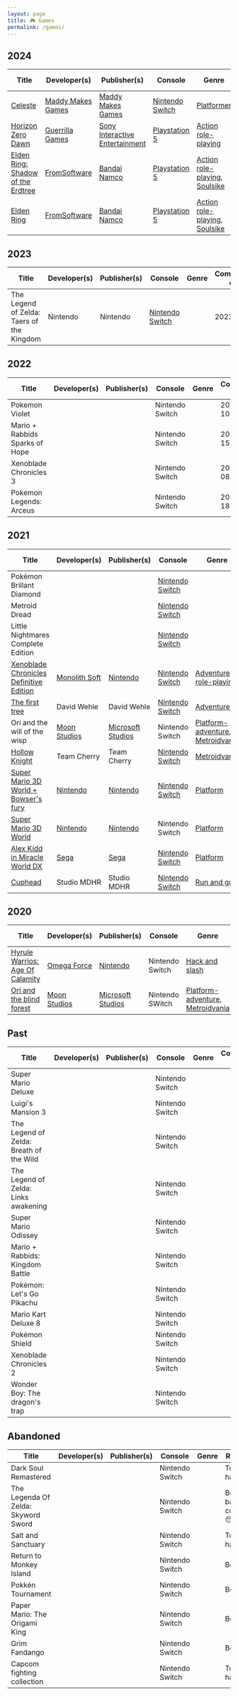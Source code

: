 ```yaml
---
layout: page
title: 🎮 Games
permalink: /games/
---
```


## 2024

| Title | Developer(s) | Publisher(s) | Console | Genre | Completed on | Score |
|-------|--------------|--------------|---------|-------|--------------|-------|
| [Celeste](https://en.wikipedia.org/wiki/Celeste_(video_game)) | [Maddy Makes Games](https://en.wikipedia.org/wiki/Maddy_Thorson#Maddy_Makes_Games) | [Maddy Makes Games](https://en.wikipedia.org/wiki/Maddy_Thorson#Maddy_Makes_Games) | [Nintendo Switch](https://en.wikipedia.org/wiki/Nintendo_Switch) | [Platformer](https://en.wikipedia.org/wiki/Platformer) |  |  |
| [Horizon Zero Dawn](https://en.wikipedia.org/wiki/Horizon_Zero_Dawn) | [Guerrilla Games](https://en.wikipedia.org/wiki/Guerrilla_Games) | [Sony Interactive Entertainment](https://en.wikipedia.org/wiki/Sony_Interactive_Entertainment) | [Playstation 5](https://en.wikipedia.org/wiki/PlayStation_5) | [Action role-playing](https://en.wikipedia.org/wiki/Action_role-playing) |  |  |
| [Elden Ring: Shadow of the Erdtree](https://en.wikipedia.org/wiki/Elden_Ring#Shadow_of_the_Erdtree) | [FromSoftware](https://en.wikipedia.org/wiki/FromSoftware) | [Bandai Namco](https://en.wikipedia.org/wiki/Bandai_Namco_Entertainment) | [Playstation 5](https://en.wikipedia.org/wiki/PlayStation_5) | [Action role-playing](https://en.wikipedia.org/wiki/Action_role-playing), [Soulsike](https://en.wikipedia.org/wiki/Soulslike) | 2024-09-19 | ⭐️⭐️⭐️⭐️⭐️ |
| [Elden Ring](https://en.wikipedia.org/wiki/Elden_Ring) | [FromSoftware](https://en.wikipedia.org/wiki/FromSoftware) | [Bandai Namco](https://en.wikipedia.org/wiki/Bandai_Namco_Entertainment) | [Playstation 5](https://en.wikipedia.org/wiki/PlayStation_5) | [Action role-playing](https://en.wikipedia.org/wiki/Action_role-playing), [Soulsike](https://en.wikipedia.org/wiki/Soulslike) | 2024-07-05 | ⭐️⭐️⭐️⭐️⭐️ |

## 2023

| Title | Developer(s) | Publisher(s) | Console | Genre | Completed on | Score |
|-------|--------------|--------------|---------|-------|--------------|-------|
| The Legend of Zelda: Taers of the Kingdom | Nintendo | Nintendo | [Nintendo Switch](https://en.wikipedia.org/wiki/Nintendo_Switch) | | 2023 | ⭐️⭐️⭐️⭐️ |

## 2022

| Title | Developer(s) | Publisher(s) | Console | Genre | Completed on | Score |
|-------|--------------|--------------|---------|-------|--------------|-------|
| Pokemon Violet | | | Nintendo Switch | | 2022-12-10 | ⭐️⭐️⭐️ |
| Mario + Rabbids Sparks of Hope | | | Nintendo Switch | | 2022-11-15 | ⭐️⭐️⭐️⭐️ |
| Xenoblade Chronicles 3 | | | Nintendo Switch | | 2022-09-08 | ⭐️⭐️⭐️⭐️ |
| Pokemon Legends: Arceus | | | Nintendo Switch | | 2022-03-18 | ⭐️⭐️⭐️⭐️ |

## 2021

| Title | Developer(s) | Publisher(s) | Console | Genre | Completed on | Score |
|-------|--------------|--------------|---------|-------|--------------|-------|
| Pokémon Brillant Diamond | | | [Nintendo Switch](https://en.wikipedia.org/wiki/Nintendo_Switch) | | 2021-12-10 | ⭐️⭐️ |
| Metroid Dread | | | [Nintendo Switch](https://en.wikipedia.org/wiki/Nintendo_Switch) | | 2021-11-09 | ⭐️⭐️⭐️⭐️ |
| Little Nightmares Complete Edition | | | [Nintendo Switch](https://en.wikipedia.org/wiki/Nintendo_Switch) | | 2021-10-16 | ⭐️⭐️⭐️ |
| [Xenoblade Chronicles Definitive Edition](https://en.wikipedia.org/wiki/Xenoblade_Chronicles_(video_game)#Xenoblade_Chronicles:_Definitive_Edition) | [Monolith Soft](https://en.wikipedia.org/wiki/Monolith_Soft) |  [Nintendo](https://en.wikipedia.org/wiki/Nintendo) | [Nintendo Switch](https://en.wikipedia.org/wiki/Nintendo_Switch) | [Adventure role-playing](https://en.wikipedia.org/wiki/Action_role-playing) | 2021-10-07 | ⭐️⭐️⭐️⭐️⭐️ |
| [The first tree](https://en.wikipedia.org/wiki/The_First_Tree) | David Wehle | David Wehle | [Nintendo Switch](https://en.wikipedia.org/wiki/Nintendo_Switch) | [Adventure](https://en.wikipedia.org/wiki/Adventure_game) | 2021-07-11| ⭐️ |
| Ori and the will of the wisp | [Moon Studios](https://en.wikipedia.org/wiki/Moon_Studios) | [Microsoft Studios](https://en.wikipedia.org/wiki/Microsoft_Studios) | Nintendo Switch | [Platform-adventure](https://en.wikipedia.org/wiki/Platform_game#Platform-adventure_games), [Metroidvania](https://en.wikipedia.org/wiki/Metroidvania) | 2021-07-11| ⭐️⭐️⭐️ |
| [Hollow Knight](https://en.wikipedia.org/wiki/Hollow_Knight) | Team Cherry | Team Cherry | [Nintendo Switch](https://en.wikipedia.org/wiki/Nintendo_Switch) | [Metroidvania](https://en.wikipedia.org/wiki/Metroidvania) | 2021-04-15 | ⭐️⭐️⭐️⭐️⭐️ |
| [Super Mario 3D World + Bowser's fury](https://en.wikipedia.org/wiki/Super_Mario_3D_World#Super_Mario_3D_World_+_Bowser's_Fury) | [Nintendo](https://en.wikipedia.org/wiki/Nintendo) | [Nintendo](https://en.wikipedia.org/wiki/Nintendo) | [Nintendo Switch](https://en.wikipedia.org/wiki/Nintendo_Switch) | [Platform](https://en.wikipedia.org/wiki/Platform_game) | 2021-03-02 | ⭐️⭐️⭐️ |
| [Super Mario 3D World](https://en.wikipedia.org/wiki/Super_Mario_3D_World#) | [Nintendo](https://en.wikipedia.org/wiki/Nintendo) | [Nintendo](https://en.wikipedia.org/wiki/Nintendo) | Nintendo Switch | [Platform](https://en.wikipedia.org/wiki/Platform_game) | 2021-02-27 | ⭐️⭐️⭐️ |
| [Alex Kidd in Miracle World DX](https://en.wikipedia.org/wiki/Alex_Kidd_in_Miracle_World#Remake) | [Sega](https://en.wikipedia.org/wiki/Sega) | [Sega](https://en.wikipedia.org/wiki/Sega) | [Nintendo Switch](https://en.wikipedia.org/wiki/Nintendo_Switch) | [Platform](https://en.wikipedia.org/wiki/Platform_game) | 2021-01-10 | ⭐️⭐️⭐️ |
| [Cuphead](https://en.wikipedia.org/wiki/Cuphead) | Studio MDHR | Studio MDHR | [Nintendo Switch](https://en.wikipedia.org/wiki/Nintendo_Switch) | [Run and gun](https://en.wikipedia.org/wiki/Run_and_gun_(video_game)) | 2021-01-09 | ⭐️⭐️⭐️ |

## 2020

| Title | Developer(s) | Publisher(s) | Console | Genre | Completed on | Score |
|-------|--------------|--------------|---------|-------|--------------|-------|
| [Hyrule Warrios: Age Of Calamity](https://en.wikipedia.org/wiki/Hyrule_Warriors:_Age_of_Calamity) | [Omega Force](https://en.wikipedia.org/wiki/Omega_Force) | [Nintendo](https://en.wikipedia.org/wiki/Nintendo) | Nintendo Switch | [Hack and slash](https://en.wikipedia.org/wiki/Hack_and_slash) | 2020-12-03 | ⭐️⭐️⭐️ |
| [Ori and the blind forest](https://en.wikipedia.org/wiki/Ori_and_the_Blind_Forest) | [Moon Studios](https://en.wikipedia.org/wiki/Moon_Studios) | [Microsoft Studios](https://en.wikipedia.org/wiki/Microsoft_Studios) | Nintendo SWitch | [Platform-adventure](https://en.wikipedia.org/wiki/Platform_game#Platform-adventure_games), [Metroidvania](https://en.wikipedia.org/wiki/Metroidvania) | 2020-09-30 | ⭐️⭐️⭐️⭐️ |


## Past

| Title | Developer(s) | Publisher(s) | Console | Genre | Completed on | Score |
|-------|--------------|--------------|---------|-------|--------------|-------|
| Super Mario Deluxe | | | Nintendo Switch | |  | ⭐️⭐️⭐️⭐️ |
| Luigi's Mansion 3 | | | Nintendo Switch | |  | ⭐️⭐️⭐️⭐️ |
| The Legend of Zelda: Breath of the Wild | | | Nintendo Switch | |  | ⭐️⭐️⭐️⭐️⭐️ |
| The Legend of Zelda: Links awakening | | | Nintendo Switch | |  | ⭐️⭐️⭐️⭐️ |
| Super Mario Odissey | | | Nintendo Switch | |  | ⭐️⭐️⭐️⭐️⭐️ |
| Mario + Rabbids: Kingdom Battle | | | Nintendo Switch | |  | ⭐️⭐️⭐️⭐️ |
| Pokémon: Let's Go Pikachu | | | Nintendo Switch | |  | ⭐️⭐️ |
| Mario Kart Deluxe 8 | | | Nintendo Switch | |  | ⭐️⭐️⭐️ |
| Pokémon Shield | | | Nintendo Switch | |  | ⭐️⭐️⭐️⭐️ |
| Xenoblade Chronicles 2 | | | Nintendo Switch | |  | ⭐️⭐️⭐️⭐️ |
| Wonder Boy: The dragon's trap | | | Nintendo Switch | |  | ⭐️⭐️⭐️⭐️⭐️ |

## Abandoned

| Title | Developer(s) | Publisher(s) | Console | Genre | Reason |
|-------|--------------|--------------|---------|-------|--------|
| Dark Soul Remastered | | | Nintendo Switch | | Too hard 🙈  |
| The Legenda Of Zelda: Skyword Sword  | | | Nintendo Switch | | Boring, bad controls 😴 |
| Salt and Sanctuary | | | Nintendo Switch | | Too hard 🙈  |
| Return to Monkey Island | | | Nintendo Switch | | Boring |
| Pokkén Tournament | | | Nintendo Switch | | Boring |
| Paper Mario: The Origami King  | | | Nintendo Switch | | Boring |
| Grim Fandango  | | | Nintendo Switch | | Boring |
| Capcom fighting collection | | | Nintendo Switch | | Too hard 🙈 |

